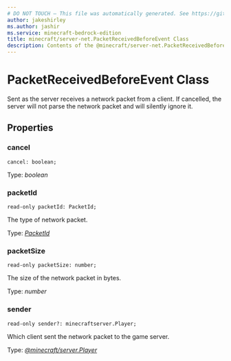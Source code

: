 ```yaml
---
# DO NOT TOUCH — This file was automatically generated. See https://github.com/mojang/minecraftapidocsgenerator to modify descriptions, examples, etc.
author: jakeshirley
ms.author: jashir
ms.service: minecraft-bedrock-edition
title: minecraft/server-net.PacketReceivedBeforeEvent Class
description: Contents of the @minecraft/server-net.PacketReceivedBeforeEvent class.
---
```

# PacketReceivedBeforeEvent Class

Sent as the server receives a network packet from a client.  If cancelled, the server will not parse the network packet and will silently ignore it.

## Properties

### **cancel**
`cancel: boolean;`

Type: *boolean*

### **packetId**
`read-only packetId: PacketId;`

The type of network packet.

Type: [*PacketId*](PacketId.md)

### **packetSize**
`read-only packetSize: number;`

The size of the network packet in bytes.

Type: *number*

### **sender**
`read-only sender?: minecraftserver.Player;`

Which client sent the network packet to the game server.

Type: [*@minecraft/server.Player*](../../minecraft/server/Player.md)
